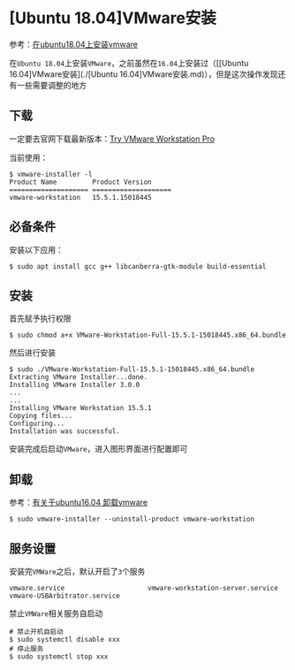 
# [Ubuntu 18.04]VMware安装

参考：[在ubuntu18.04上安装vmware](https://blog.csdn.net/qq_43658650/article/details/86663326)

在`Ubuntu 18.04`上安装`VMware`，之前虽然在`16.04`上安装过（[[Ubuntu 16.04]VMware安装](./[Ubuntu 16.04]VMware安装.md)），但是这次操作发现还有一些需要调整的地方

## 下载

一定要去官网下载最新版本：[Try VMware Workstation Pro](https://www.vmware.com/products/workstation-pro/workstation-pro-evaluation.html)

当前使用：

```
$ vmware-installer -l
Product Name         Product Version     
==================== ====================
vmware-workstation   15.5.1.15018445     
```

## 必备条件

安装以下应用：

```
$ sudo apt install gcc g++ libcanberra-gtk-module build-essential
```

## 安装

首先赋予执行权限

```
$ sudo chmod a+x VMware-Workstation-Full-15.5.1-15018445.x86_64.bundle
```

然后进行安装

```
$ sudo ./VMware-Workstation-Full-15.5.1-15018445.x86_64.bundle
Extracting VMware Installer...done.
Installing VMware Installer 3.0.0
...
...
Installing VMware Workstation 15.5.1
Copying files...
Configuring...
Installation was successful.
```

安装完成后启动`VMware`，进入图形界面进行配置即可

## 卸载

参考：[有关于ubuntu16.04 卸载vmware](https://blog.csdn.net/smile_5me/article/details/80799328)

```
$ sudo vmware-installer --uninstall-product vmware-workstation
```

## 服务设置

安装完`VMWare`之后，默认开启了`3`个服务

```
vmware.service                     vmware-workstation-server.service
vmware-USBArbitrator.service 
```

禁止`VMWare`相关服务自启动

```
# 禁止开机自启动
$ sudo systemctl disable xxx
# 停止服务
$ sudo systemctl stop xxx
```